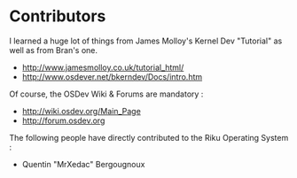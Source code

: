
# Contributors
I learned a huge lot of things from James Molloy's Kernel Dev "Tutorial" as well as from Bran's one.
- http://www.jamesmolloy.co.uk/tutorial_html/
- http://www.osdever.net/bkerndev/Docs/intro.htm

Of course, the OSDev Wiki & Forums are mandatory :
- http://wiki.osdev.org/Main_Page
- http://forum.osdev.org

The following people have directly contributed to the Riku Operating System :
- Quentin "MrXedac" Bergougnoux
